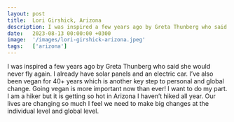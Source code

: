 ```yaml
---
layout: post
title:  Lori Girshick, Arizona
description: I was inspired a few years ago by Greta Thunberg who said she would never fly again. I already have solar panels and an electric car. I’ve also been v...
date:   2023-08-13 00:00:00 +0300
image:  '/images/lori-girshick-arizona.jpeg'
tags:   ['arizona']
---
```

I was inspired a few years ago by Greta Thunberg who said she would never fly again. I already have solar panels and an electric car. I’ve also been vegan for 40+ years which is another key step to personal and global change. Going vegan is more important now than ever! I want to do my part. I am a hiker but it is getting so hot in Arizona I haven’t hiked all year. Our lives are changing so much I feel we need to make big changes at the individual level and global level.


